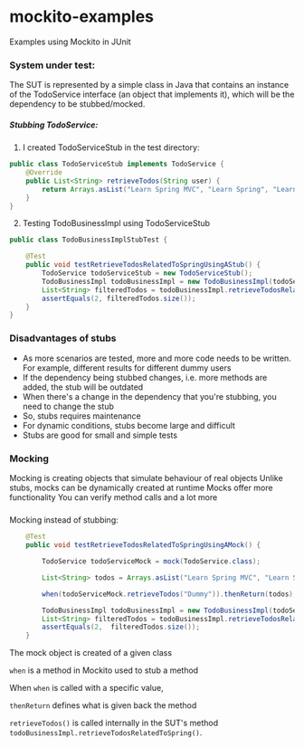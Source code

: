# mockito-examples
Examples using Mockito in JUnit

### System under test:

The SUT is represented by a simple class in Java that contains an instance of the TodoService interface (an object that implements it), which will be the dependency 
to be stubbed/mocked.

##### Stubbing TodoService:
1. I created TodoServiceStub in the test directory:
```java
public class TodoServiceStub implements TodoService {
    @Override
    public List<String> retrieveTodos(String user) {
        return Arrays.asList("Learn Spring MVC", "Learn Spring", "Learn to Dance");
    }
}
```
2. Testing TodoBusinessImpl using TodoServiceStub
```java
public class TodoBusinessImplStubTest {

    @Test
    public void testRetrieveTodosRelatedToSpringUsingAStub() {
        TodoService todoServiceStub = new TodoServiceStub();
        TodoBusinessImpl todoBusinessImpl = new TodoBusinessImpl(todoServiceStub);
        List<String> filteredTodos = todoBusinessImpl.retrieveTodosRelatedToSpring("Dummy");
        assertEquals(2, filteredTodos.size());
    }
}
```

### Disadvantages of stubs

* As more scenarios are tested, more and more code needs to be written. For example, different results for different dummy users
* If the dependency being stubbed changes, i.e. more methods are added, the stub will be outdated 
* When there's a change in the dependency that you're stubbing, you need to change the stub
* So, stubs requires maintenance
* For dynamic conditions, stubs become large and difficult
* Stubs are good for small and simple tests

### Mocking

Mocking is creating objects that simulate behaviour of real objects
Unlike stubs, mocks can be dynamically created at runtime
Mocks offer more functionality
You can verify method calls and a lot more

#####

Mocking instead of stubbing:

```java
    @Test
    public void testRetrieveTodosRelatedToSpringUsingAMock() {

        TodoService todoServiceMock = mock(TodoService.class);

        List<String> todos = Arrays.asList("Learn Spring MVC", "Learn Spring", "Learn to Dance");

        when(todoServiceMock.retrieveTodos("Dummy")).thenReturn(todos);

        TodoBusinessImpl todoBusinessImpl = new TodoBusinessImpl(todoServiceMock);
        List<String> filteredTodos = todoBusinessImpl.retrieveTodosRelatedToSpring("Dummy");
        assertEquals(2,  filteredTodos.size());
    }
```

The mock object is created of a given class

<code>when</code> is a method in Mockito used to stub a method

When <code>when</code> is called with a specific value, 

<code>thenReturn</code> defines what is given back
the method 

<code>retrieveTodos()</code> is called internally in the SUT's method <code>todoBusinessImpl.retrieveTodosRelatedToSpring()</code>.





